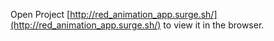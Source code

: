 
Open Project  [http://red_animation_app.surge.sh/](http://red_animation_app.surge.sh/) to view it in the browser.

